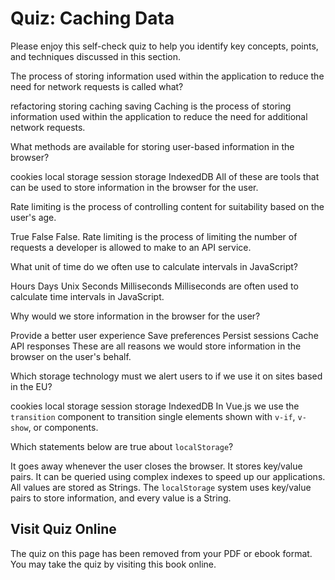 # Quiz: Caching Data

Please enjoy this self-check quiz to help you identify key concepts, points, and techniques discussed in this section.

<quiz name="">
    <question>
        <p>The process of storing information used within the application to reduce the need for network requests is called what?</p>
        <answer>refactoring</answer>
        <answer>storing</answer>
        <answer correct>caching</answer>
        <answer>saving</answer>
        <explanation>Caching is the process of storing information used within the application to reduce the need for additional network requests.</explanation>
    </question>
    <question multiple>
        <p>What methods are available for storing user-based information in the browser?</p>
        <answer correct>cookies</answer>
        <answer correct>local storage</answer>
        <answer correct>session storage</answer>
        <answer correct>IndexedDB</answer>
        <explanation>All of these are tools that can be used to store information in the browser for the user.</explanation>
    </question>
    <question>
        <p>Rate limiting is the process of controlling content for suitability based on the user's age.</p>
        <answer>True</answer>
        <answer correct>False</answer>
        <explanation>False. Rate limiting is the process of limiting the number of requests a developer is allowed to make to an API service.</explanation>
    </question>
    <question>
        <p>What unit of time do we often use to calculate intervals in JavaScript?</p>
        <answer>Hours</answer>
        <answer>Days</answer>
        <answer>Unix Seconds</answer>
        <answer correct>Milliseconds</answer>
        <explanation>Milliseconds are often used to calculate time intervals in JavaScript.</explanation>
    </question>
    <question multiple>
        <p>Why would we store information in the browser for the user?</p>
        <answer correct>Provide a better user experience</answer>
        <answer correct>Save preferences</answer>
        <answer correct>Persist sessions</answer>
        <answer correct>Cache API responses</answer>
        <explanation>These are all reasons we would store information in the browser on the user's behalf.</explanation>
    </question>
    <question>
        <p>Which storage technology must we alert users to if we use it on sites based in the EU?</p>
        <answer correct>cookies</answer>
        <answer>local storage</answer>
        <answer>session storage</answer>
        <answer>IndexedDB</answer>
        <explanation>In Vue.js we use the <code>transition</code> component to transition single elements shown with <code>v-if</code>, <code>v-show</code>, or components.</explanation>
    </question>
    <question multiple>
        <p>Which statements below are true about <code>localStorage</code>?</p>
        <answer>It goes away whenever the user closes the browser.</answer>
        <answer correct>It stores key/value pairs.</answer>
        <answer>It can be queried using complex indexes to speed up our applications.</answer>
        <answer correct>All values are stored as Strings.</answer>
        <explanation>The <code>localStorage</code> system uses key/value pairs to store information, and every value is a String.</explanation>
    </question>
</quiz>

<div class="no-quiz">
     <h2>Visit Quiz Online</h2>
     <p> 
         The quiz on this page has been removed from your PDF 
         or ebook format. You may take the quiz by visiting
         this book online.
     </p>
</div>
